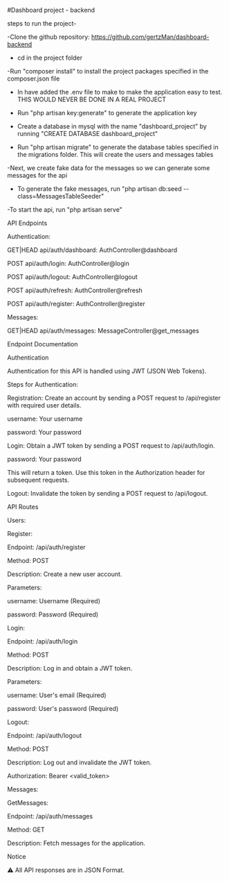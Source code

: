 #Dashboard project - backend

steps to run the project-

-Clone the github repository: https://github.com/gertzMan/dashboard-backend

- cd in the project folder

-Run "composer install" to install the project packages specified in the composer.json file

- In have added the .env file to make to make the application easy to test. THIS WOULD NEVER BE DONE IN A REAL PROJECT

- Run "php artisan key:generate" to generate the application key

- Create a database in mysql with the name "dashboard_project" by running "CREATE DATABASE dashboard_project"

- Run "php artisan migrate" to generate the database tables specified in the migrations folder. This will create the users and messages tables

-Next, we create fake data for the messages so we can generate some messages for the api

- To generate the fake messages, run "php artisan db:seed --class=MessagesTableSeeder"

-To start the api, run "php artisan serve"

API Endpoints

Authentication:

GET|HEAD api/auth/dashboard: AuthController@dashboard

POST api/auth/login: AuthController@login

POST api/auth/logout: AuthController@logout

POST api/auth/refresh: AuthController@refresh

POST api/auth/register: AuthController@register

Messages:

GET|HEAD api/auth/messages: MessageController@get_messages

Endpoint Documentation

Authentication

Authentication for this API is handled using JWT (JSON Web Tokens).

Steps for Authentication:

Registration: Create an account by sending a POST request to /api/register with required user details.

username: Your username

password: Your password

Login: Obtain a JWT token by sending a POST request to /api/auth/login.

password: Your password

This will return a token. Use this token in the Authorization header for subsequent requests.

Logout: Invalidate the token by sending a POST request to /api/logout.

API Routes

Users:

Register:

Endpoint: /api/auth/register

Method: POST

Description: Create a new user account.

Parameters:

username: Username (Required)

password: Password (Required)

Login:

Endpoint: /api/auth/login

Method: POST

Description: Log in and obtain a JWT token.

Parameters:

username: User's email (Required)

password: User's password (Required)

Logout:

Endpoint: /api/auth/logout

Method: POST

Description: Log out and invalidate the JWT token.

Authorization: Bearer <valid_token>

Messages:

GetMessages:

Endpoint: /api/auth/messages

Method: GET

Description: Fetch messages for the application.

Notice

⚠️ All API responses are in JSON Format.

